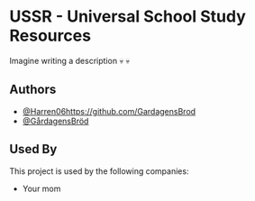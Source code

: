 # USSR - Universal School Study Resources 

Imagine writing a description :skull: :skull:


## Authors

- [@Harren06](https://github.com/Harren06)https://github.com/GardagensBrod
- [@GårdagensBröd ](https://github.com/GardagensBrod)

## Used By

This project is used by the following companies:

- Your mom
